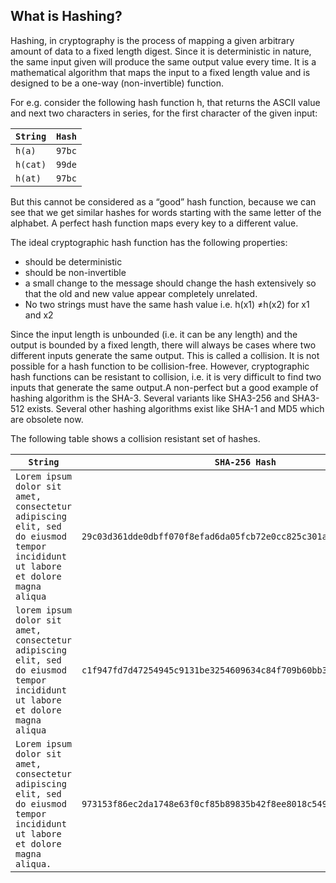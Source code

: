 ## What is Hashing?


Hashing, in cryptography is the process of mapping a given arbitrary amount of data to a fixed length digest. Since it is deterministic
in nature, the same input given will produce the same output value every time. It is a mathematical algorithm that maps the input 
to a fixed length value and is designed to be a one-way (non-invertible) function.

For e.g. consider the following hash function h, that returns the ASCII value and next two characters in series, for the first character
of the given input:

```String``` | ```Hash```
------------ | -------------
```h(a)``` | ```97bc```
```h(cat)``` | ```99de```
```h(at)``` | ```97bc```

 But this cannot be considered as a “good” hash function, because we can see that we get similar hashes for words starting with the same
letter of the alphabet. A perfect hash function maps every key to a different value. 

The ideal cryptographic hash function has the following properties:
*	should be deterministic
*	should be non-invertible
*	a small change to the message should change the hash extensively so that the old and new value appear completely unrelated.
*	No two strings must have the same hash value i.e. h(x1) ≠h(x2) for x1 and x2

Since the input length is unbounded (i.e. it can be any length) and the output is bounded by a fixed length, there will always be cases where two different inputs generate the same output. This is called a collision. It is not possible for a hash function to be collision-free. However, cryptographic hash functions can be resistant to collision, i.e. it is very difficult to find two inputs that generate the same output.A non-perfect but a good example of hashing algorithm is the SHA-3.
Several variants like SHA3-256 and SHA3-512 exists. Several other hashing algorithms exist like SHA-1 and MD5 which are obsolete now.


The following table shows a collision resistant set of hashes.

```String``` | ```SHA-256 Hash```
------------ | -------------
```Lorem ipsum dolor sit amet, consectetur adipiscing elit, sed do eiusmod tempor incididunt ut labore et dolore magna aliqua``` | ```29c03d361dde0dbff070f8efad6da05fcb72e0cc825c301ab8f0596224bc23c7```
```lorem ipsum dolor sit amet, consectetur adipiscing elit, sed do eiusmod tempor incididunt ut labore et dolore magna aliqua``` | ```c1f947fd7d47254945c9131be3254609634c84f709b60bb37c6a8f3377300392```
```Lorem ipsum dolor sit amet, consectetur adipiscing elit, sed do eiusmod tempor incididunt ut labore et dolore magna aliqua.```| ```973153f86ec2da1748e63f0cf85b89835b42f8ee8018c549868a1308a19f6ca3```

